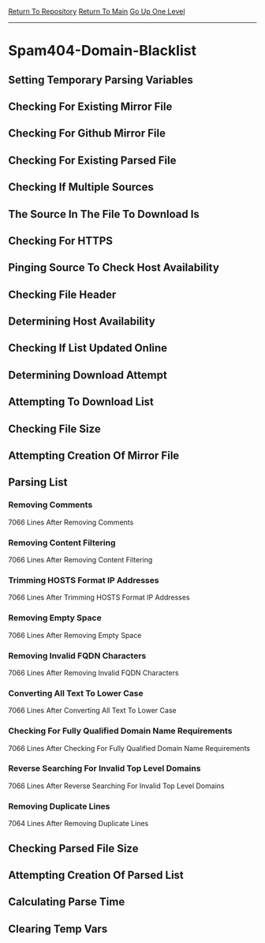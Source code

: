 [Return To Repository](https://github.com/deathbybandaid/piholeparser/)
[Return To Main](https://github.com/deathbybandaid/piholeparser/blob/dev-nomerge/RecentRunLogs/Mainlog.md)
[Go Up One Level](https://github.com/deathbybandaid/piholeparser/blob/dev-nomerge/RecentRunLogs/TopLevelScripts/30-Processing-External-Blacklists.md)
____________________________________
# Spam404-Domain-Blacklist
## Setting Temporary Parsing Variables
## Checking For Existing Mirror File
## Checking For Github Mirror File
## Checking For Existing Parsed File
## Checking If Multiple Sources
## The Source In The File To Download Is
## Checking For HTTPS
## Pinging Source To Check Host Availability
## Checking File Header
## Determining Host Availability
## Checking If List Updated Online
## Determining Download Attempt
## Attempting To Download List
## Checking File Size
## Attempting Creation Of Mirror File
## Parsing List
### Removing Comments
7066 Lines After Removing Comments
### Removing Content Filtering
7066 Lines After Removing Content Filtering
### Trimming HOSTS Format IP Addresses
7066 Lines After Trimming HOSTS Format IP Addresses
### Removing Empty Space
7066 Lines After Removing Empty Space
### Removing Invalid FQDN Characters
7066 Lines After Removing Invalid FQDN Characters
### Converting All Text To Lower Case
7066 Lines After Converting All Text To Lower Case
### Checking For Fully Qualified Domain Name Requirements
7066 Lines After Checking For Fully Qualified Domain Name Requirements
### Reverse Searching For Invalid Top Level Domains
7066 Lines After Reverse Searching For Invalid Top Level Domains
### Removing Duplicate Lines
7064 Lines After Removing Duplicate Lines
## Checking Parsed File Size
## Attempting Creation Of Parsed List
## Calculating Parse Time
## Clearing Temp Vars
